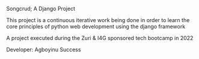 Songcrud; A Django Project

This project is a continuous iterative work being done in order to learn the core principles of python web development using the django framework

A project executed during the Zuri & I4G sponsored tech bootcamp in 2022

Developer: Agboyinu Success